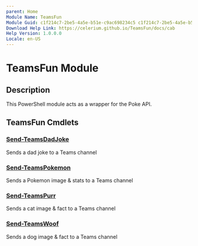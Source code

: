 ```yaml
---
parent: Home 
Module Name: TeamsFun
Module Guid: c1f214c7-2be5-4a5e-b51e-c9ac698234c5 c1f214c7-2be5-4a5e-b51e-c9ac698234c5
Download Help Link: https://celerium.github.io/TeamsFun/docs/cab
Help Version: 1.0.0.0
Locale: en-US
---
```


# TeamsFun Module
## Description
This PowerShell module acts as a wrapper for the Poke API.

## TeamsFun Cmdlets
### [Send-TeamsDadJoke](site/dad/Send-TeamsDadJoke.md)
Sends a dad joke to a Teams channel

### [Send-TeamsPokemon](site/pokemon/Send-TeamsPokemon.md)
Sends a Pokemon image & stats to a Teams channel

### [Send-TeamsPurr](site/cat/Send-TeamsPurr.md)
Sends a cat image & fact to a Teams channel

### [Send-TeamsWoof](site/dog/Send-TeamsWoof.md)
Sends a dog image & fact to a Teams channel


